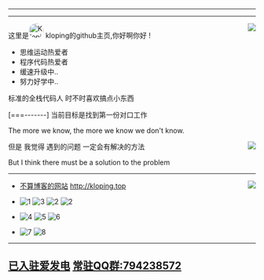 <hr>
<hr>
<a title="stats"><img align="right" src="https://github-readme-stats.vercel.app/api?username=kloping&count_private=true&show_icons=true&theme=synthwave"/></a>

这里是<a href="http://github.com/Kloping"><img style='border-radius: 99px; width: 30px; height: 30px; display: inline' src="https://avatars.githubusercontent.com/u/87743020?v=4" alt="Kloping"></a>
kloping的github主页,你好啊你好 !

* 思维运动热爱者
* 程序代码热爱者
* 缓速升级中..
* 努力好学中..

标准的全栈代码人 时不时喜欢搞点小东西 

[===-------] 当前目标是找到第一份对口工作

The more we know, the more we know we don't know.

<a title="visitors"><img align="right" src="https://profile-counter.glitch.me/kloping/count.svg"/></a>

但是 我觉得 遇到的问题 一定会有解决的方法

But I think there must be a solution to the problem

<hr> 

<a title="Top Langs"><img align="right" src="https://github-readme-stats.vercel.app/api/top-langs/?username=kloping&exclude_repo=jekyll-TeXt-theme-template,kloping.github.io&layout=compact
&langs_count=6"/></a>

* [不算博客的网站](http://kloping.top)  http://kloping.top

* ![1](https://img.shields.io/badge/-Kotlin-FEE?style=flat-square&logo=Kotlin&logoColor=55F)
  ![3](https://img.shields.io/badge/-Java-FFFFFF?style=flat-square&logo=Java&logoColor=F00)
  ![2](https://img.shields.io/badge/-Python-555?style=flat-square&logo=Python&logoColor=FF9)
  ![2](https://img.shields.io/badge/-JavaScript-155?style=flat-square&logo=JavaScript&logoColor=F99)

* ![4](https://img.shields.io/badge/-Linux-00000F?style=flat-square&logo=Linux&logoColor=fff)
  ![5](https://img.shields.io/badge/-Windows-0078D6?style=flat-square&logo=Windows)
  ![6](https://img.shields.io/badge/-Android-8FA?style=flat-square&logo=Android&logoColor=FFF)
* ![7](https://img.shields.io/badge/-MySQL-FFF?style=flat-square&logo=MySQL&logoColor=000)
  ![8](https://img.shields.io/badge/-Docker-2496ED?style=flat-square&logo=Docker&logoColor=fff)

<hr>

## [已入驻爱发电](https://afdian.net/a/kloping) [常驻QQ群:794238572](https://jq.qq.com/?_wv=1027&k=uLNboJ5c)


